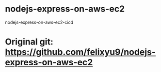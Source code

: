 # nodejs-express-on-aws-ec2
nodejs-express-on-aws-ec2-cicd


# Original git: https://github.com/felixyu9/nodejs-express-on-aws-ec2
